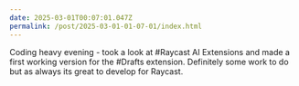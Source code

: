 ```yaml
---
date: 2025-03-01T00:07:01.047Z
permalink: /post/2025-03-01-01-07-01/index.html
---
```


Coding heavy evening - took a look at #Raycast AI Extensions and made a first working version for the #Drafts extension. Definitely some work to do but as always its great to develop for Raycast.